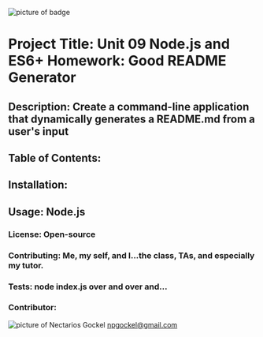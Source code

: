 
![picture of badge](https://img.shields.io/badge/Nectarios%20Gockel-Unit%2009%20Node.js%20and%20ES6%2B%20Homework%3A%20Good%20README%20Generator-Chartreuse)
# Project Title: Unit 09 Node.js and ES6+ Homework: Good README Generator

## Description: Create a command-line application that dynamically generates a README.md from a user's input

## Table of Contents: 

## Installation: 

## Usage: Node.js

### License: Open-source

### Contributing: Me, my self, and I...the class, TAs, and especially my tutor.

### Tests: node index.js over and over and...

### Contributor: 
![picture of Nectarios Gockel](https://avatars3.githubusercontent.com/u/60376598?v=4 "Nectarios Gockel")
npgockel@gmail.com

    